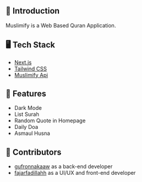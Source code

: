 ## 📖 Introduction

Muslimify is a Web Based Quran Application.

## 🖥️ Tech Stack

- [Next.js](https://nextjs.org/)
- [Tailwind CSS](https://tailwindcss.com/)
- [Muslimify Api](https://github.com/gufronnakaaw/muslimify-api)

## 🌟 Features

- Dark Mode
- List Surah
- Random Quote in Homepage
- Daily Doa
- Asmaul Husna

## 👥 Contributors

- [gufronnakaaw](https://github.com/gufronnakaaw) as a back-end developer
- [fajarfadillahh](https://github.com/fajarfadillahh) as a UI/UX and front-end developer
